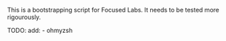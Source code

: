 This is a bootstrapping script for Focused Labs. It needs to be tested more rigourously.


TODO:
  add:
    - ohmyzsh
